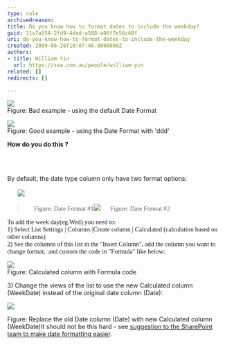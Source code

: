 ```yaml
---
type: rule
archivedreason: 
title: Do you know how to format dates to include the weekday?
guid: 11a7a554-2fd9-4dad-a588-a06f7e56c68f
uri: do-you-know-how-to-format-dates-to-include-the-weekday
created: 2009-06-26T10:07:46.0000000Z
authors:
- title: William Yin
  url: https://ssw.com.au/people/william-yin
related: []
redirects: []

---
```



<p><span class="ms-rteCustom-ImageArea"><img style="border-bottom&#58;0px solid;border-left&#58;0px solid;border-top&#58;0px solid;border-right&#58;0px solid;" border="0" src="/Standards/SoftwareDevelopment/RulesToBetterSharePoint/PublishingImages/BadDateFormat.gif" /></span><br><span class="ms-rteCustom-FigureBad">Figure&#58; Bad example - using the default Date Format</span></p>
<p><span class="ms-rteCustom-ImageArea"><img style="border-bottom&#58;0px solid;border-left&#58;0px solid;border-top&#58;0px solid;border-right&#58;0px solid;" border="0" src="/Standards/SoftwareDevelopment/RulesToBetterSharePoint/PublishingImages/GoodDateFormat.gif" /></span><br><span class="ms-rteCustom-FigureGood">Figure&#58; Good example - using the Date Format with 'ddd'</span></p>
<p><strong>How do you do this ?</strong></p>
<br><excerpt class='endintro'></excerpt><br>
<p>By default, the date type column only have two format options&#58;<br><br>&#160;&#160;&#160;&#160; <span class="ms-rteCustom-ImageArea">&#160;<img style="border-bottom&#58;0px solid;border-left&#58;0px solid;border-top&#58;0px solid;border-right&#58;0px solid;" border="0" src="/Standards/SoftwareDevelopment/RulesToBetterSharePoint/PublishingImages/DateFormateDateOnly.gif" /></span></p>
<blockquote style="margin-right&#58;0px;" dir="ltr"><span style="margin&#58;0in;font-family&#58;calibri;font-size&#58;11pt;" lang="en-AU" class="ms-rteCustom-FigureNormal">&#160;&#160; &#160;&#160; Figure&#58; Date Format #1</span><span style="margin&#58;0in;font-family&#58;calibri;font-size&#58;11pt;" lang="en-AU" class="ms-rteCustom-FigureNormal"></span><span style="margin&#58;0in;font-family&#58;calibri;font-size&#58;11pt;" lang="en-AU" class="ms-rteCustom-FigureNormal"><span class="ms-rteCustom-ImageArea"><img style="border-bottom&#58;0px solid;border-left&#58;0px solid;border-top&#58;0px solid;border-right&#58;0px solid;" border="0" src="/Standards/SoftwareDevelopment/RulesToBetterSharePoint/PublishingImages/DateFormateDateAndTime.gif" /></span></span><span style="margin&#58;0in;font-family&#58;calibri;font-size&#58;11pt;" lang="en-AU" class="ms-rteCustom-FigureNormal">&#160; &#160;&#160;&#160; Figure&#58; Date Format #2</span><span style="margin&#58;0in;font-family&#58;calibri;font-size&#58;11pt;" lang="en-AU" class="ms-rteCustom-FigureNormal"></span></blockquote>
<p style="margin&#58;0in;font-family&#58;calibri;font-size&#58;11pt;" lang="en-AU">To add the week day(eg.Wed) you need to&#58;</p>
<p style="margin-top&#58;0px;margin-bottom&#58;0px;vertical-align&#58;middle;"><span style="font-family&#58;calibri;font-size&#58;11pt;" lang="en-AU">1)&#160;Select List Settings&#160;| Columns |Create column&#160;| </span><span style="font-family&#58;calibri;font-size&#58;11pt;" lang="en-US">Calculated (calculation based on other columns)</span></p>
<p style="margin-top&#58;0px;margin-bottom&#58;0px;vertical-align&#58;middle;"><span style="font-family&#58;calibri;font-size&#58;11pt;" lang="en-US">2) See the columns of this list in the &quot;Insert Column&quot;, add the column you want to change format,<span>&#160; </span>and custom the code in &quot;Formula&quot; like below&#58;</span></p>
<p><span><span class="ms-rteCustom-ImageArea"><img border="0" src="/Standards/SoftwareDevelopment/RulesToBetterSharePoint/PublishingImages/CalculatedColumnWithFormulaCode.gif" /></span><br></span><span class="ms-rteCustom-FigureNormal">Figure&#58; Calculated column with Formula code</span></p>
<p><span>3)&#160;Change the views of the list to use the new Calculated column (WeekDate) instead of the original date column (Date)&#58;</span></p><span>
<p><span class="ms-rteCustom-ImageArea"><img border="0" src="/Standards/SoftwareDevelopment/RulesToBetterSharePoint/PublishingImages/ReplaceOldDate.gif" /></span></span><br></p><span class="ms-rteCustom-FigureNormal"><span>Figure&#58; Replace the old Date column (Date) with new Calculated column (WeekDate)</span></span><span class="ms-rteCustom-FigureNormal"></span><span class="ms-rteCustom-FigureNormal"></span>It should not be this hard - see <a title="" href="http&#58;//www.ssw.com.au/ssw/Standards/BetterSoftwareSuggestions/SharePointTeamServices.aspx#ChangeDateFormatShouldBeEasier">suggestion to the SharePoint team to make date formatting easier</a>.


